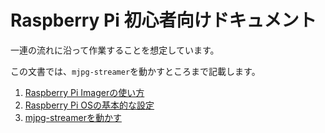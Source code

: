 # Raspberry Pi 初心者向けドキュメント

一連の流れに沿って作業することを想定しています。

この文書では、`mjpg-streamer`を動かすところまで記載します。

1. [Raspberry Pi Imagerの使い方](./imager.md)
2. [Raspberry Pi OSの基本的な設定](./basis.md)
3. [mjpg-streamerを動かす](./mjpg-streamer.md)
